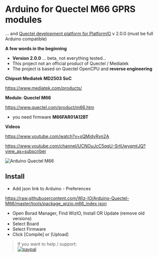 # Arduino for Quectel M66 GPRS modules
 ... and [Quectel development platform for PlatformIO](https://github.com/Wiz-IO/platform-quectel) v 2.0.0
 (must be full Arduino compatible)

**A few words in the beginning**
* **Version 2.0.0** ... beta, not everything tested...
* This project not an official product of Quectel / Mediatek
* The project is based on Quectel OpenCPU and **reverse engineering**

**Chipset Mediatek MD2503 SoC**

https://www.mediatek.com/products/


**Module: Quectel M66**

https://www.quectel.com/product/m66.htm
* you need firmware **M66FAR01A12BT**


**Videos** 

https://www.youtube.com/watch?v=sQMidyRvn2A

https://www.youtube.com/channel/UCNOuJcC5qgU-SrtUwyqmtJQ?view_as=subscriber

![Arduino Quectel M66](https://raw.githubusercontent.com/Wiz-IO/Arduino-Quectel-M66/master/arduino_quectel_m66.png)

## Install

* Add json link to Arduino - Preferences 

https://raw.githubusercontent.com/Wiz-IO/Arduino-Quectel-M66/master/tools/package_wizio.m66_index.json

* Open Borad Manager, Find WizIO, Install OR Update (remove old versions)
* Select Board
* Select Firmware
* Click [Compile] or [Upload]


>If you want to help / support:   
[![paypal](https://www.paypalobjects.com/en_US/i/btn/btn_donate_SM.gif)](https://www.paypal.com/cgi-bin/webscr?cmd=_s-xclick&hosted_button_id=ESUP9LCZMZTD6)
